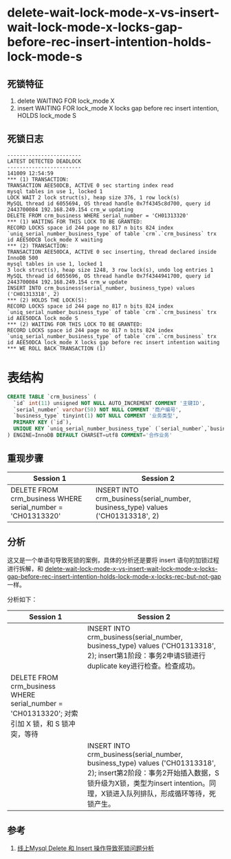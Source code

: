 delete-wait-lock-mode-x-vs-insert-wait-lock-mode-x-locks-gap-before-rec-insert-intention-holds-lock-mode-s
===

## 死锁特征

1. delete WAITING FOR lock_mode X
2. insert WAITING FOR lock_mode X locks gap before rec insert intention, HOLDS lock_mode S

## 死锁日志

```
------------------------
LATEST DETECTED DEADLOCK
------------------------
141009 12:54:59
*** (1) TRANSACTION:
TRANSACTION AEE50DCB, ACTIVE 0 sec starting index read
mysql tables in use 1, locked 1
LOCK WAIT 2 lock struct(s), heap size 376, 1 row lock(s)
MySQL thread id 6055694, OS thread handle 0x7f4345c8d700, query id 2443700084 192.168.249.154 crm_w updating
DELETE FROM crm_business WHERE serial_number = 'CH01313320'
*** (1) WAITING FOR THIS LOCK TO BE GRANTED:
RECORD LOCKS space id 244 page no 817 n bits 824 index `uniq_serial_number_business_type` of table `crm`.`crm_business` trx id AEE50DCB lock_mode X waiting
*** (2) TRANSACTION:
TRANSACTION AEE50DCA, ACTIVE 0 sec inserting, thread declared inside InnoDB 500
mysql tables in use 1, locked 1
3 lock struct(s), heap size 1248, 3 row lock(s), undo log entries 1
MySQL thread id 6055696, OS thread handle 0x7f4344941700, query id 2443700084 192.168.249.154 crm_w update
INSERT INTO crm_business(serial_number, business_type) values ('CH01313318', 2)
*** (2) HOLDS THE LOCK(S):
RECORD LOCKS space id 244 page no 817 n bits 824 index `uniq_serial_number_business_type` of table `crm`.`crm_business` trx id AEE50DCA lock mode S
*** (2) WAITING FOR THIS LOCK TO BE GRANTED:
RECORD LOCKS space id 244 page no 817 n bits 824 index `uniq_serial_number_business_type` of table `crm`.`crm_business` trx id AEE50DCA lock_mode X locks gap before rec insert intention waiting
*** WE ROLL BACK TRANSACTION (1)
```

# 表结构

```sql
CREATE TABLE `crm_business` (
  `id` int(11) unsigned NOT NULL AUTO_INCREMENT COMMENT '主键ID',
  `serial_number` varchar(50) NOT NULL COMMENT '商户编号',
  `business_type` tinyint(1) NOT NULL COMMENT '业务类型',
  PRIMARY KEY (`id`),
  UNIQUE KEY `uniq_serial_number_business_type` (`serial_number`,`business_type`)
) ENGINE=InnoDB DEFAULT CHARSET=utf8 COMMENT='合作业务'
```

## 重现步骤

| Session 1 | Session 2 |
| --------- | --------- |
|DELETE FROM crm_business WHERE serial_number = 'CH01313320'|INSERT INTO crm_business(serial_number, business_type) values ('CH01313318', 2)|

## 分析

这又是一个单语句导致死锁的案例，具体的分析还是要将 insert 语句的加锁过程进行拆解，和 [delete-wait-lock-mode-x-vs-insert-wait-lock-mode-x-locks-gap-before-rec-insert-intention-holds-lock-mode-x-locks-rec-but-not-gap](5.md) 一样。

分析如下：

| Session 1 | Session 2 |
| --------- | --------- |
||INSERT INTO crm_business(serial_number, business_type) values ('CH01313318', 2); insert第1阶段：事务2申请S锁进行duplicate key进行检查。检查成功。|
|DELETE FROM crm_business WHERE serial_number = 'CH01313320'; 对索引加 X 锁，和 S 锁冲突，等待||
||INSERT INTO crm_business(serial_number, business_type) values ('CH01313318', 2); insert第2阶段：事务2开始插入数据，S锁升级为X锁，类型为insert intention。同理，X锁进入队列排队，形成循环等待，死锁产生。|

## 参考

1. [线上Mysql Delete 和 Insert 操作导致死锁问题分析](https://ketao1989.github.io/2014/10/09/Mysql-Delete-Insert-Deadlock-Analyse/)
